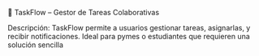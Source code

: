 📝 TaskFlow – Gestor de Tareas Colaborativas

Descripción: TaskFlow permite a usuarios gestionar tareas, asignarlas, y recibir notificaciones. Ideal para pymes o estudiantes que requieren una solución sencilla
